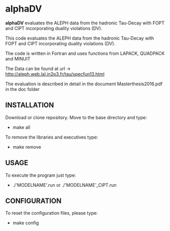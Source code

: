 alphaDV
======
**alphaDV** evaluates the ALEPH data from the hadronic Tau-Decay with FOPT and CIPT incorporating duality violations (DV).

This code evaluates the ALEPH data from the hadronic Tau-Decay with FOPT and CIPT 
incorporating duality violations (DV).

The code is written in Fortran and uses functions from LAPACK, QUADPACK and MINUIT

The Data can be found at url -> http://aleph.web.lal.in2p3.fr/tau/specfun13.html
  
The evaluation is described in detail in the document Masterthesis2016.pdf in the doc folder

## INSTALLATION
Download or clone repository. Move to the base directory and type:

  * make all

  To remove the libraries and executives type:

  * make remove

## USAGE
To execute the program just type:

 * ./'MODELNAME'.run or ./'MODELNAME'_CIPT.run

## CONFIGURATION
To reset the configuration files, please type:

 * make config
